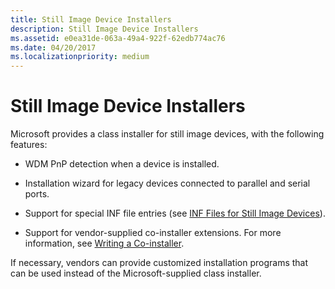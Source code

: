 ```yaml
---
title: Still Image Device Installers
description: Still Image Device Installers
ms.assetid: e0ea31de-063a-49a4-922f-62edb774ac76
ms.date: 04/20/2017
ms.localizationpriority: medium
---
```


# Still Image Device Installers





Microsoft provides a class installer for still image devices, with the following features:

-   WDM PnP detection when a device is installed.

-   Installation wizard for legacy devices connected to parallel and serial ports.

-   Support for special INF file entries (see [INF Files for Still Image Devices](inf-files-for-still-image-devices.md)).

-   Support for vendor-supplied co-installer extensions. For more information, see [Writing a Co-installer](https://docs.microsoft.com/windows-hardware/drivers/install/writing-a-co-installer).

If necessary, vendors can provide customized installation programs that can be used instead of the Microsoft-supplied class installer.

 

 




